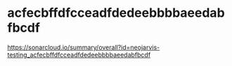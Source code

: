 # acfecbffdfcceadfdedeebbbbaeedabfbcdf
https://sonarcloud.io/summary/overall?id=neojarvis-testing_acfecbffdfcceadfdedeebbbbaeedabfbcdf
